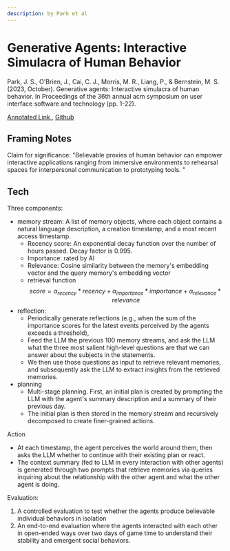 ```yaml
---
description: by Park et al
---
```


# Generative Agents: Interactive Simulacra of Human Behavior

Park, J. S., O'Brien, J., Cai, C. J., Morris, M. R., Liang, P., & Bernstein, M. S. (2023, October). Generative agents: Interactive simulacra of human behavior. In Proceedings of the 36th annual acm symposium on user interface software and technology (pp. 1-22).

[Annotated Link ](https://drive.google.com/file/d/1UHkmuVdx4ooWT97dEssGztVFZIkM1dDL/view?usp=drive_link), [Github](https://github.com/joonspk-research/generative_agents)

## Framing Notes&#x20;

Claim for significance: "Believable proxies of human behavior can empower interactive applications ranging from immersive environments to rehearsal spaces for interpersonal communication to prototyping tools. "

## Tech&#x20;

Three components:

* memory stream: A list of memory objects, where each object contains a natural language description, a creation timestamp, and a most recent access timestamp.&#x20;
  * Recency score: An exponential decay function over the number of hours passed. Decay factor is 0.995.&#x20;
  * Importance: rated by AI&#x20;
  * Relevance: Cosine similarity between the memory's embedding vector and the query memory's embedding vector
  * retrieval function $$score = \alpha_{recency}*recency + \alpha_{importance}*importance + \alpha_{relevance}*relevance$$
* reflection:&#x20;
  * Periodically generate reflections (e.g., when the sum of the importance scores for the latest events perceived by the agents exceeds a threshold),&#x20;
  * Feed the LLM the previous 100 memory streams, and ask the LLM what the three most salient high-level questions are that we can answer about the subjects in the statements.&#x20;
  * We then use those questions as input to retrieve relevant memories, and subsequently ask the LLM to extract insights from the retrieved memories.&#x20;
* planning&#x20;
  * Multi-stage planning. First, an initial plan is created by prompting the LLM with the agent's summary description and a summary of their previous day.&#x20;
  * The initial plan is then stored in the memory stream and recursively decomposed to create finer-grained actions.&#x20;

Action&#x20;

* At each timestamp, the agent perceives the world around them, then asks the LLM whether to continue with their existing plan or react.&#x20;
* The context summary (fed to LLM in every interaction with other agents) is generated through two prompts that retrieve memories via queries inquiring about the relationship with the other agent and what the other agent is doing.&#x20;

Evaluation:&#x20;

1. A controlled evaluation to test whether the agents produce believable individual behaviors in isolation&#x20;
2. An end-to-end evaluation where the agents interacted with each other in open-ended ways over two days of game time to understand their stability and emergent social behaviors.&#x20;
